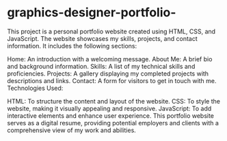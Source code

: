 # graphics-designer-portfolio-
This project is a personal portfolio website created using HTML, CSS, and JavaScript. The website showcases my skills, projects, and contact information. It includes the following sections:

Home: An introduction with a welcoming message.
About Me: A brief bio and background information.
Skills: A list of my technical skills and proficiencies.
Projects: A gallery displaying my completed projects with descriptions and links.
Contact: A form for visitors to get in touch with me.
Technologies Used:

HTML: To structure the content and layout of the website.
CSS: To style the website, making it visually appealing and responsive.
JavaScript: To add interactive elements and enhance user experience.
This portfolio website serves as a digital resume, providing potential employers and clients with a comprehensive view of my work and abilities.












